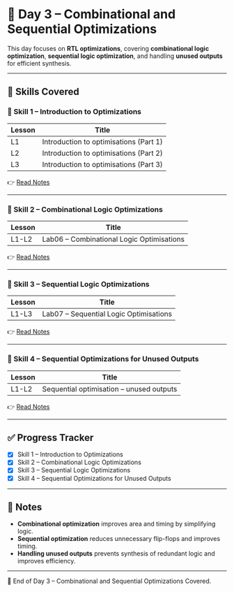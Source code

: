 # 📘 Day 3 – Combinational and Sequential Optimizations

This day focuses on **RTL optimizations**, covering **combinational logic optimization**, **sequential logic optimization**, and handling **unused outputs** for efficient synthesis.

---

## 📂 Skills Covered

### 🔹 Skill 1 – Introduction to Optimizations
| Lesson | Title |
|--------|-------|
| L1 | Introduction to optimisations (Part 1) |
| L2 | Introduction to optimisations (Part 2) |
| L3 | Introduction to optimisations (Part 3) |

👉 [Read Notes](D3SK1_Introduction_to_Optimisations.md)

---

### 🔹 Skill 2 – Combinational Logic Optimizations
| Lesson | Title |
|--------|-------|
| L1-L2 | Lab06 – Combinational Logic Optimisations |

👉 [Read Notes](D3SK2_Combinational_Logic_Optimisations.md)

---

### 🔹 Skill 3 – Sequential Logic Optimizations
| Lesson | Title |
|--------|-------|
| L1-L3 | Lab07 – Sequential Logic Optimisations |

👉 [Read Notes](D3SK3_Sequential_Logic_Optimisations.md)

---

### 🔹 Skill 4 – Sequential Optimizations for Unused Outputs
| Lesson | Title |
|--------|-------|
| L1-L2 | Sequential optimisation – unused outputs |

👉 [Read Notes](D3SK4_Sequential_Optimisations_Unused_Outputs.md)

---

## ✅ Progress Tracker
- [x] Skill 1 – Introduction to Optimizations  
- [x] Skill 2 – Combinational Logic Optimizations  
- [x] Skill 3 – Sequential Logic Optimizations  
- [x] Skill 4 – Sequential Optimizations for Unused Outputs  

---

## 📝 Notes
- **Combinational optimization** improves area and timing by simplifying logic.  
- **Sequential optimization** reduces unnecessary flip-flops and improves timing.  
- **Handling unused outputs** prevents synthesis of redundant logic and improves efficiency.  

---

🚀 End of Day 3 – Combinational and Sequential Optimizations Covered.

